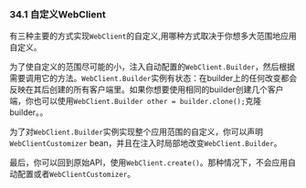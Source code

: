### 34.1 自定义WebClient 

有三种主要的方式实现`WebClient`的自定义,用哪种方式取决于你想多大范围地应用自定义。

为了使自定义的范围尽可能的小，注入自动配置的`WebClient.Builder`，然后根据需要调用它的方法。`WebClient.Builder`实例有状态：在builder上的任何改变都会反映在其后创建的所有客户端里。如果你想要使用相同的builder创建几个客户端，你也可以使用`WebClient.Builder other = builder.clone();`克隆builder。。

为了对`WebClient.Builder`实例实现整个应用范围的自定义，你可以声明`WebClientCustomizer` bean，并且在注入时局部地改变`WebClient.Builder`。

最后，你可以回到原始API，使用`WebClient.create()`。那种情况下，不会应用自动配置或者`WebClientCustomizer`。
